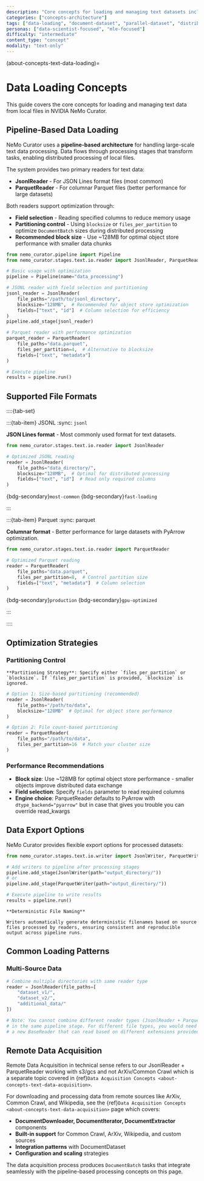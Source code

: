 ```yaml
---
description: "Core concepts for loading and managing text datasets including DocumentDataset, ParallelDataset, and supported file formats"
categories: ["concepts-architecture"]
tags: ["data-loading", "document-dataset", "parallel-dataset", "distributed", "gpu-accelerated", "local-files"]
personas: ["data-scientist-focused", "mle-focused"]
difficulty: "intermediate"
content_type: "concept"
modality: "text-only"
---
```


(about-concepts-text-data-loading)=

# Data Loading Concepts

This guide covers the core concepts for loading and managing text data from local files in NVIDIA NeMo Curator.

## Pipeline-Based Data Loading

NeMo Curator uses a **pipeline-based architecture** for handling large-scale text data processing. Data flows through processing stages that transform tasks, enabling distributed processing of local files.

The system provides two primary readers for text data:

- **JsonlReader** - For JSON Lines format files (most common)
- **ParquetReader** - For columnar Parquet files (better performance for large datasets)

Both readers support optimization through:

- **Field selection** - Reading specified columns to reduce memory usage
- **Partitioning control** - Using `blocksize` or `files_per_partition` to optimize `DocumentBatch` sizes during distributed processing
- **Recommended block size** - Use ~128MB for optimal object store performance with smaller data chunks

```python
from nemo_curator.pipeline import Pipeline
from nemo_curator.stages.text.io.reader import JsonlReader, ParquetReader

# Basic usage with optimization
pipeline = Pipeline(name="data_processing")

# JSONL reader with field selection and partitioning
jsonl_reader = JsonlReader(
    file_paths="/path/to/jsonl_directory",
    blocksize="128MB",  # Recommended for object store optimization
    fields=["text", "id"]  # Column selection for efficiency
)
pipeline.add_stage(jsonl_reader)

# Parquet reader with performance optimization
parquet_reader = ParquetReader(
    file_paths="data.parquet",
    files_per_partition=4,  # Alternative to blocksize
    fields=["text", "metadata"]
)

# Execute pipeline
results = pipeline.run()
```

## Supported File Formats

::::{tab-set}

:::{tab-item} JSONL
:sync: `jsonl`

**JSON Lines format** - Most commonly used format for text datasets.

```python
from nemo_curator.stages.text.io.reader import JsonlReader

# Optimized JSONL reading
reader = JsonlReader(
    file_paths="data_directory/",
    blocksize="128MB",  # Optimal for distributed processing
    fields=["text", "id"]  # Read only required columns
)
```

{bdg-secondary}`most-common` {bdg-secondary}`fast-loading`

:::

:::{tab-item} Parquet
:sync: parquet

**Columnar format** - Better performance for large datasets with PyArrow optimization.

```python
from nemo_curator.stages.text.io.reader import ParquetReader

# Optimized Parquet reading
reader = ParquetReader(
    file_paths="data.parquet",
    files_per_partition=8,  # Control partition size
    fields=["text", "metadata"]  # Column selection
)
```

{bdg-secondary}`production` {bdg-secondary}`gpu-optimized`

:::

::::

## Optimization Strategies

### Partitioning Control

```{note}
**Partitioning Strategy**: Specify either `files_per_partition` or `blocksize`. If `files_per_partition` is provided, `blocksize` is ignored.
```

```python
# Option 1: Size-based partitioning (recommended)
reader = JsonlReader(
    file_paths="/path/to/data",
    blocksize="128MB"  # Optimal for object store performance
)

# Option 2: File count-based partitioning  
reader = ParquetReader(
    file_paths="/path/to/data",
    files_per_partition=16  # Match your cluster size
)
```

### Performance Recommendations

- **Block size**: Use ~128MB for optimal object store performance - smaller objects improve distributed data exchange
- **Field selection**: Specify `fields` parameter to read required columns
- **Engine choice**: ParquetReader defaults to PyArrow with `dtype_backend="pyarrow"` but in case that gives you trouble you can override read_kwargs

## Data Export Options

NeMo Curator provides flexible export options for processed datasets:

```python
from nemo_curator.stages.text.io.writer import JsonlWriter, ParquetWriter

# Add writers to pipeline after processing stages
pipeline.add_stage(JsonlWriter(path="output_directory/"))
# or
pipeline.add_stage(ParquetWriter(path="output_directory/"))

# Execute pipeline to write results
results = pipeline.run()
```

```{note}
**Deterministic File Naming**

Writers automatically generate deterministic filenames based on source files processed by readers, ensuring consistent and reproducible output across pipeline runs.
```

## Common Loading Patterns

### Multi-Source Data

```python
# Combine multiple directories with same reader type
reader = JsonlReader(file_paths=[
    "dataset_v1/",
    "dataset_v2/", 
    "additional_data/"
])

# Note: You cannot combine different reader types (JsonlReader + ParquetReader) 
# in the same pipeline stage. For different file types, you would need to create 
# a new BaseReader that can read based on different extensions provided.
```


## Remote Data Acquisition

Remote Data Acquisition in technical sense refers to our JsonlReader + ParquetReader working with s3/gcs and not ArXiv/Common Crawl which is a separate topic covered in {ref}`Data Acquisition Concepts <about-concepts-text-data-acquisition>`.

For downloading and processing data from remote sources like ArXiv, Common Crawl, and Wikipedia, see the {ref}`Data Acquisition Concepts <about-concepts-text-data-acquisition>` page which covers:

- **DocumentDownloader, DocumentIterator, DocumentExtractor** components
- **Built-in support** for Common Crawl, ArXiv, Wikipedia, and custom sources  
- **Integration patterns** with DocumentDataset
- **Configuration and scaling** strategies

The data acquisition process produces `DocumentBatch` tasks that integrate seamlessly with the pipeline-based processing concepts on this page.
